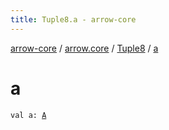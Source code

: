 ```yaml
---
title: Tuple8.a - arrow-core
---
```


[arrow-core](../../index.html) / [arrow.core](../index.html) / [Tuple8](index.html) / [a](./a.html)

# a

`val a: `[`A`](index.html#A)